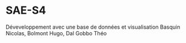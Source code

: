 # SAE-S4
Déveveloppement avec une base de données et visualisation
Basquin Nicolas, Bolmont Hugo, Dal Gobbo Théo